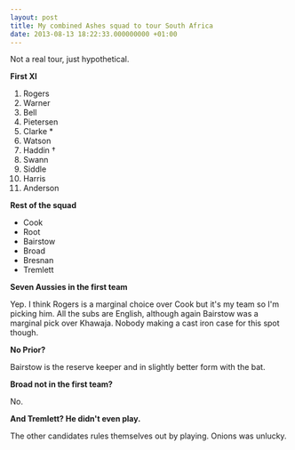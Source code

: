 ```yaml
---
layout: post
title: My combined Ashes squad to tour South Africa
date: 2013-08-13 18:22:33.000000000 +01:00
---
```

Not a real tour, just hypothetical.

<strong>First XI</strong>
<ol>
	<li>Rogers</li>
	<li>Warner</li>
	<li>Bell</li>
	<li>Pietersen</li>
	<li>Clarke *</li>
	<li>Watson</li>
	<li>Haddin †</li>
	<li>Swann</li>
	<li>Siddle</li>
	<li>Harris</li>
	<li>Anderson</li>
</ol>
<strong>Rest of the squad</strong>
<ul>
	<li>Cook</li>
	<li>Root</li>
	<li>Bairstow</li>
	<li>Broad</li>
	<li>Bresnan</li>
	<li>Tremlett</li>
</ul>
<strong>Seven Aussies in the first team</strong>

Yep. I think Rogers is a marginal choice over Cook but it's my team so I'm picking him. All the subs are English, although again Bairstow was a marginal pick over Khawaja. Nobody making a cast iron case for this spot though.

<strong>No Prior?</strong>

Bairstow is the reserve keeper and in slightly better form with the bat.

<strong>Broad not in the first team?</strong>

No.

<strong>And Tremlett? He didn't even play.</strong>

The other candidates rules themselves out by playing. Onions was unlucky.

&nbsp;
